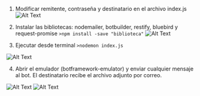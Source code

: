 1. Modificar remitente, contraseña y destinatario en el archivo index.js
![Alt Text](https://media.giphy.com/media/l0HUhDjvsbpEzqMWk/giphy.gif)

2. Instalar las bibliotecas: nodemailer, botbuilder, restify, bluebird y request-promise
	`>npm install -save "biblioteca"`
![Alt Text](https://media.giphy.com/media/l0HU4NGTI4NpZGP2o/giphy.gif)

3. Ejecutar desde terminal
	`>nodemon index.js`
	
	
  ![Alt Text](https://media.giphy.com/media/3o7527MoccQEeeKHrq/giphy.gif)

4. Abrir el emulador (botframework-emulator) y enviar cualquier mensaje al bot. 
   El destinatario recibe el archivo adjunto por correo.
   
![Alt Text](https://media.giphy.com/media/l0HU0iReJSulGZXeo/giphy.gif)
![Alt Text](https://media.giphy.com/media/l0HU2vYdJ97nV568M/giphy.gif)
